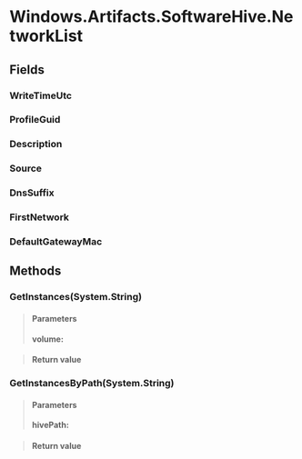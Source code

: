 ﻿


# Windows.Artifacts.SoftwareHive.NetworkList

## Fields

### WriteTimeUtc

### ProfileGuid

### Description

### Source

### DnsSuffix

### FirstNetwork

### DefaultGatewayMac

## Methods


### GetInstances(System.String)

> #### Parameters
> **volume:** 

> #### Return value
> 

### GetInstancesByPath(System.String)

> #### Parameters
> **hivePath:** 

> #### Return value
> 